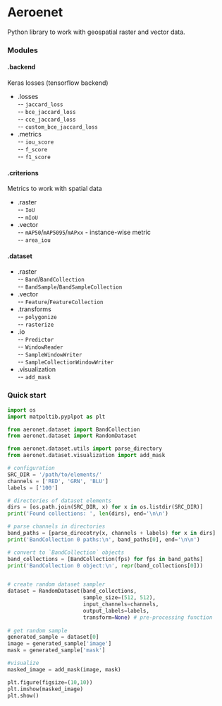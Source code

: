 # Aeroenet
Python library to work with geospatial raster and vector data.

### Modules
#### .backend
Keras losses (tensorflow backend)
 - .losses  
 -- `jaccard_loss`  
 -- `bce_jaccard_loss`  
 -- `cce_jaccard_loss`  
 -- `custom_bce_jaccard_loss`
 - .metrics  
 -- `iou_score`  
 -- `f_score`  
 -- `f1_score`  
 
 #### .criterions
 Metrics to work with spatial data
 - .raster  
 -- `IoU`  
 -- `mIoU`  
 - .vector  
 -- `mAP50`/`mAP5095`/`mAPxx` - instance-wise metric  
 -- `area_iou`  
 
 #### .dataset
 - .raster  
 -- `Band`/`BandCollection`  
 -- `BandSample`/`BandSampleCollection`
 - .vector  
 -- `Feature`/`FeatureCollection`
 - .transforms  
 -- `polygonize`  
 -- `rasterize`
 - .io  
 -- `Predictor`  
 -- `WindowReader`  
 -- `SampleWindowWriter`  
 -- `SampleCollectionWindowWriter`  
 - .visualization  
 -- `add_mask`
 

### Quick start

```python
import os
import matpoltib.pyplpot as plt 

from aeronet.dataset import BandCollection
from aeronet.dataset import RandomDataset

from aeronet.dataset.utils import parse_directory
from aeronet.dataset.visualization import add_mask

# configuration
SRC_DIR = '/path/to/elements/'
channels = ['RED', 'GRN', 'BLU']
labels = ['100']

# directories of dataset elements
dirs = [os.path.join(SRC_DIR, x) for x in os.listdir(SRC_DIR)]
print('Found collections: ', len(dirs), end='\n\n')

# parse channels in directories
band_paths = [parse_direcotry(x, channels + labels) for x in dirs]
print('BandCollection 0 paths:\n', band_paths[0], end='\n\n')

# convert to `BandCollection` objects
band_collections = [BandCollection(fps) for fps in band_paths]
print('BandCollection 0 object:\n', repr(band_collections[0]))


# create random dataset sampler
dataset = RandomDataset(band_collections, 
                        sample_size=(512, 512), 
                        input_channels=channels, 
                        output_labels=labels,
                        transform=None) # pre-processing function
                        
# get random sample
generated_sample = dataset[0]
image = generated_sample['image']
mask = generated_sample['mask']

#visualize
masked_image = add_mask(image, mask)

plt.figure(figsize=(10,10))
plt.imshow(masked_image)
plt.show()                    

```
